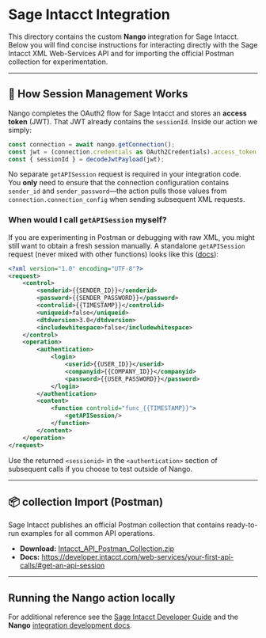 # Sage Intacct Integration

This directory contains the custom **Nango** integration for Sage Intacct. Below you will find concise instructions for interacting directly with the Sage Intacct XML Web-Services API and for importing the official Postman collection for experimentation.

---

## 🔑 How Session Management Works

Nango completes the OAuth2 flow for Sage Intacct and stores an **access token** (JWT). That JWT already contains the `sessionId`. Inside our action we simply:

```ts
const connection = await nango.getConnection();
const jwt = (connection.credentials as OAuth2Credentials).access_token;
const { sessionId } = decodeJwtPayload(jwt);
```

No separate `getAPISession` request is required in your integration code.  
You **only** need to ensure that the connection configuration contains `sender_id` and `sender_password`—the action pulls those values from `connection.connection_config` when sending subsequent XML requests.

### When would I call `getAPISession` myself?

If you are experimenting in Postman or debugging with raw XML, you might still want to obtain a fresh session manually. A standalone `getAPISession` request (never mixed with other functions) looks like this ([docs](https://developer.intacct.com/web-services/your-first-api-calls/#get-an-api-session)):

```xml
<?xml version="1.0" encoding="UTF-8"?>
<request>
    <control>
        <senderid>{{SENDER_ID}}</senderid>
        <password>{{SENDER_PASSWORD}}</password>
        <controlid>{{TIMESTAMP}}</controlid>
        <uniqueid>false</uniqueid>
        <dtdversion>3.0</dtdversion>
        <includewhitespace>false</includewhitespace>
    </control>
    <operation>
        <authentication>
            <login>
                <userid>{{USER_ID}}</userid>
                <companyid>{{COMPANY_ID}}</companyid>
                <password>{{USER_PASSWORD}}</password>
            </login>
        </authentication>
        <content>
            <function controlid="func_{{TIMESTAMP}}">
                <getAPISession/>
            </function>
        </content>
    </operation>
</request>
```

Use the returned `<sessionid>` in the `<authentication>` section of subsequent calls if you choose to test outside of Nango.

---

## 📦 collection Import (Postman)

Sage Intacct publishes an official Postman collection that contains ready-to-run examples for all common API operations.

* **Download:** [Intacct_API_Postman_Collection.zip](https://developer.intacct.com/downloads/Intacct_API_Postman_Collection.zip)
* **Docs:** <https://developer.intacct.com/web-services/your-first-api-calls/#get-an-api-session>

---

## Running the Nango action locally

For additional reference see the [Sage Intacct Developer Guide](https://developer.intacct.com/) and the **Nango** [integration development docs](https://docs.nango.dev).

